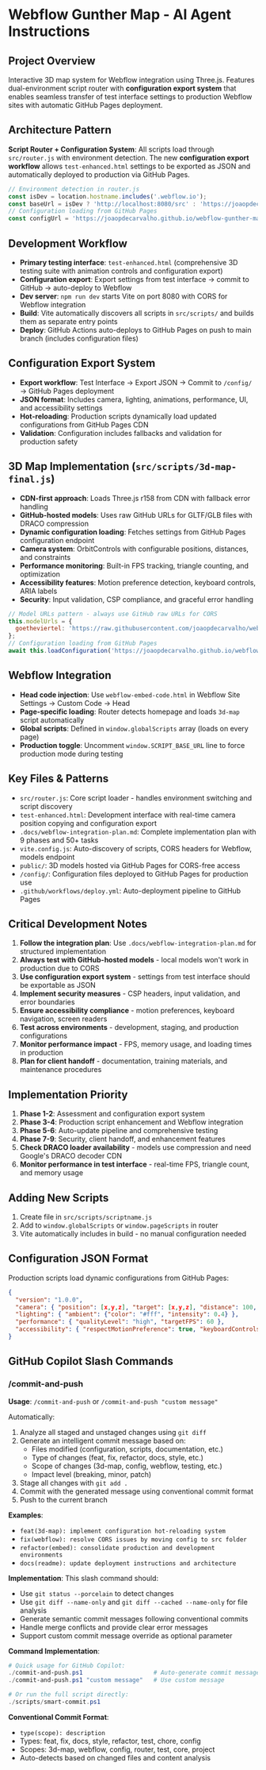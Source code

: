 # Webflow Gunther Map - AI Agent Instructions

## Project Overview
Interactive 3D map system for Webflow integration using Three.js. Features dual-environment script router with **configuration export system** that enables seamless transfer of test interface settings to production Webflow sites with automatic GitHub Pages deployment.

## Architecture Pattern
**Script Router + Configuration System**: All scripts load through `src/router.js` with environment detection. The new **configuration export workflow** allows `test-enhanced.html` settings to be exported as JSON and automatically deployed to production via GitHub Pages.

```javascript
// Environment detection in router.js
const isDev = location.hostname.includes('.webflow.io');
const baseUrl = isDev ? 'http://localhost:8080/src' : 'https://joaopdecarvalho.github.io/webflow-gunther-map/src';
// Configuration loading from GitHub Pages
const configUrl = 'https://joaopdecarvalho.github.io/webflow-gunther-map/src/config/3d-config.json';
```

## Development Workflow
- **Primary testing interface**: `test-enhanced.html` (comprehensive 3D testing suite with animation controls and configuration export)
- **Configuration export**: Export settings from test interface → commit to GitHub → auto-deploy to Webflow
- **Dev server**: `npm run dev` starts Vite on port 8080 with CORS for Webflow integration
- **Build**: Vite automatically discovers all scripts in `src/scripts/` and builds them as separate entry points
- **Deploy**: GitHub Actions auto-deploys to GitHub Pages on push to main branch (includes configuration files)

## Configuration Export System
- **Export workflow**: Test Interface → Export JSON → Commit to `/config/` → GitHub Pages deployment
- **JSON format**: Includes camera, lighting, animations, performance, UI, and accessibility settings
- **Hot-reloading**: Production scripts dynamically load updated configurations from GitHub Pages CDN
- **Validation**: Configuration includes fallbacks and validation for production safety

## 3D Map Implementation (`src/scripts/3d-map-final.js`)
- **CDN-first approach**: Loads Three.js r158 from CDN with fallback error handling
- **GitHub-hosted models**: Uses raw GitHub URLs for GLTF/GLB files with DRACO compression
- **Dynamic configuration loading**: Fetches settings from GitHub Pages configuration endpoint
- **Camera system**: OrbitControls with configurable positions, distances, and constraints
- **Performance monitoring**: Built-in FPS tracking, triangle counting, and optimization
- **Accessibility features**: Motion preference detection, keyboard controls, ARIA labels
- **Security**: Input validation, CSP compliance, and graceful error handling

```javascript
// Model URLs pattern - always use GitHub raw URLs for CORS
this.modelUrls = {
  goetheviertel: 'https://raw.githubusercontent.com/joaopdecarvalho/webflow-gunther-map/master/public/Goetheviertel_250812.glb'
};
// Configuration loading from GitHub Pages
await this.loadConfiguration('https://joaopdecarvalho.github.io/webflow-gunther-map/src/config/3d-config.json');
```

## Webflow Integration
- **Head code injection**: Use `webflow-embed-code.html` in Webflow Site Settings → Custom Code → Head
- **Page-specific loading**: Router detects homepage and loads `3d-map` script automatically
- **Global scripts**: Defined in `window.globalScripts` array (loads on every page)
- **Production toggle**: Uncomment `window.SCRIPT_BASE_URL` line to force production mode during testing

## Key Files & Patterns
- `src/router.js`: Core script loader - handles environment switching and script discovery
- `test-enhanced.html`: Development interface with real-time camera position copying and configuration export
- `.docs/webflow-integration-plan.md`: Complete implementation plan with 9 phases and 50+ tasks
- `vite.config.js`: Auto-discovery of scripts, CORS headers for Webflow, models endpoint
- `public/`: 3D models hosted via GitHub Pages for CORS-free access
- `/config/`: Configuration files deployed to GitHub Pages for production use
- `.github/workflows/deploy.yml`: Auto-deployment pipeline to GitHub Pages

## Critical Development Notes
1. **Follow the integration plan**: Use `.docs/webflow-integration-plan.md` for structured implementation
2. **Always test with GitHub-hosted models** - local models won't work in production due to CORS
3. **Use configuration export system** - settings from test interface should be exportable as JSON
4. **Implement security measures** - CSP headers, input validation, and error boundaries
5. **Ensure accessibility compliance** - motion preferences, keyboard navigation, screen readers
6. **Test across environments** - development, staging, and production configurations
7. **Monitor performance impact** - FPS, memory usage, and loading times in production
8. **Plan for client handoff** - documentation, training materials, and maintenance procedures

## Implementation Priority
1. **Phase 1-2**: Assessment and configuration export system
2. **Phase 3-4**: Production script enhancement and Webflow integration
3. **Phase 5-6**: Auto-update pipeline and comprehensive testing
4. **Phase 7-9**: Security, client handoff, and enhancement features
4. **Check DRACO loader availability** - models use compression and need Google's DRACO decoder CDN
5. **Monitor performance in test interface** - real-time FPS, triangle count, and memory usage

## Adding New Scripts
1. Create file in `src/scripts/scriptname.js`
2. Add to `window.globalScripts` or `window.pageScripts` in router
3. Vite automatically includes in build - no manual configuration needed

## Configuration JSON Format
Production scripts load dynamic configurations from GitHub Pages:
```json
{
  "version": "1.0.0",
  "camera": { "position": [x,y,z], "target": [x,y,z], "distance": 100, "fov": 75 },
  "lighting": { "ambient": {"color": "#fff", "intensity": 0.4} },
  "performance": { "qualityLevel": "high", "targetFPS": 60 },
  "accessibility": { "respectMotionPreference": true, "keyboardControls": true }
}
```

## GitHub Copilot Slash Commands

### /commit-and-push
**Usage**: `/commit-and-push` or `/commit-and-push "custom message"`

Automatically:
1. Analyze all staged and unstaged changes using `git diff`
2. Generate an intelligent commit message based on:
   - Files modified (configuration, scripts, documentation, etc.)
   - Type of changes (feat, fix, refactor, docs, style, etc.)
   - Scope of changes (3d-map, config, webflow, testing, etc.)
   - Impact level (breaking, minor, patch)
3. Stage all changes with `git add .`
4. Commit with the generated message using conventional commit format
5. Push to the current branch

**Examples**:
- `feat(3d-map): implement configuration hot-reloading system`
- `fix(webflow): resolve CORS issues by moving config to src folder`  
- `refactor(embed): consolidate production and development environments`
- `docs(readme): update deployment instructions and architecture`

**Implementation**: This slash command should:
- Use `git status --porcelain` to detect changes
- Use `git diff --name-only` and `git diff --cached --name-only` for file analysis
- Generate semantic commit messages following conventional commits
- Handle merge conflicts and provide clear error messages
- Support custom commit message override as optional parameter

**Command Implementation**:
```powershell
# Quick usage for GitHub Copilot:
./commit-and-push.ps1                    # Auto-generate commit message
./commit-and-push.ps1 "custom message"   # Use custom message

# Or run the full script directly:
./scripts/smart-commit.ps1
```

**Conventional Commit Format**:
- `type(scope): description`
- Types: feat, fix, docs, style, refactor, test, chore, config
- Scopes: 3d-map, webflow, config, router, test, core, project
- Auto-detects based on changed files and content analysis